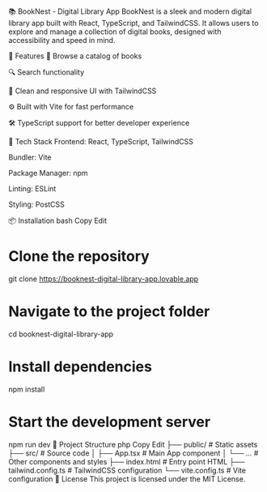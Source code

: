 📚 BookNest - Digital Library App
BookNest is a sleek and modern digital library app built with React, TypeScript, and TailwindCSS. It allows users to explore and manage a collection of digital books, designed with accessibility and speed in mind.

🚀 Features
📖 Browse a catalog of books

🔍 Search functionality

🎨 Clean and responsive UI with TailwindCSS

⚙️ Built with Vite for fast performance

🛠️ TypeScript support for better developer experience

🧰 Tech Stack
Frontend: React, TypeScript, TailwindCSS

Bundler: Vite

Package Manager: npm

Linting: ESLint

Styling: PostCSS

📦 Installation
bash
Copy
Edit
# Clone the repository
git clone https://booknest-digital-library-app.lovable.app

# Navigate to the project folder
cd booknest-digital-library-app

# Install dependencies
npm install

# Start the development server
npm run dev
📁 Project Structure
php
Copy
Edit
├── public/              # Static assets
├── src/                 # Source code
│   ├── App.tsx          # Main App component
│   └── ...              # Other components and styles
├── index.html           # Entry point HTML
├── tailwind.config.ts   # TailwindCSS configuration
└── vite.config.ts       # Vite configuration
📝 License
This project is licensed under the MIT License.
